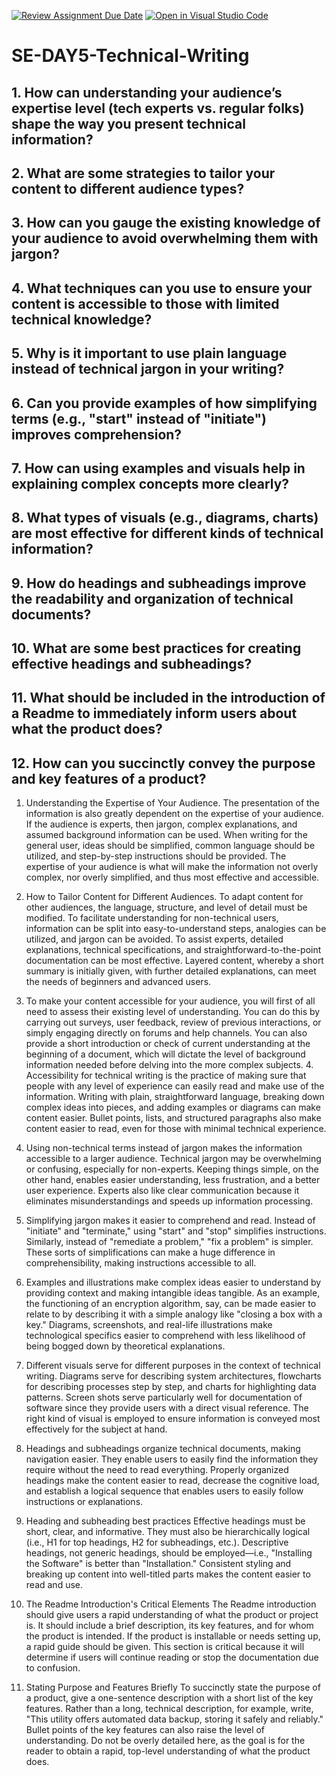 [![Review Assignment Due Date](https://classroom.github.com/assets/deadline-readme-button-22041afd0340ce965d47ae6ef1cefeee28c7c493a6346c4f15d667ab976d596c.svg)](https://classroom.github.com/a/zsAR-pyY)
[![Open in Visual Studio Code](https://classroom.github.com/assets/open-in-vscode-2e0aaae1b6195c2367325f4f02e2d04e9abb55f0b24a779b69b11b9e10269abc.svg)](https://classroom.github.com/online_ide?assignment_repo_id=18493703&assignment_repo_type=AssignmentRepo)
# SE-DAY5-Technical-Writing
## 1. How can understanding your audience’s expertise level (tech experts vs. regular folks) shape the way you present technical information?

## 2. What are some strategies to tailor your content to different audience types?
## 3. How can you gauge the existing knowledge of your audience to avoid overwhelming them with jargon?
## 4. What techniques can you use to ensure your content is accessible to those with limited technical knowledge?
## 5. Why is it important to use plain language instead of technical jargon in your writing?
## 6. Can you provide examples of how simplifying terms (e.g., "start" instead of "initiate") improves comprehension?
## 7. How can using examples and visuals help in explaining complex concepts more clearly?
## 8. What types of visuals (e.g., diagrams, charts) are most effective for different kinds of technical information?
## 9. How do headings and subheadings improve the readability and organization of technical documents?
## 10. What are some best practices for creating effective headings and subheadings?
## 11. What should be included in the introduction of a Readme to immediately inform users about what the product does?
## 12. How can you succinctly convey the purpose and key features of a product?

1. Understanding the Expertise of Your Audience. The presentation of the information is also greatly dependent on the expertise of your audience. If the audience is experts, then jargon, complex explanations, and assumed background information can be used. When writing for the general user, ideas should be simplified, common language should be utilized, and step-by-step instructions should be provided. The expertise of your audience is what will make the information not overly complex, nor overly simplified, and thus most effective and accessible.
2. How to Tailor Content for Different Audiences. To adapt content for other audiences, the language, structure, and level of detail must be modified. To facilitate understanding for non-technical users, information can be split into easy-to-understand steps, analogies can be utilized, and jargon can be avoided. To assist experts, detailed explanations, technical specifications, and straightforward-to-the-point documentation can be most effective. Layered content, whereby a short summary is initially given, with further detailed explanations, can meet the needs of beginners and advanced users.
3. To make your content accessible for your audience, you will first of all need to assess their existing level of understanding. You can do this by carrying out surveys, user feedback, review of previous interactions, or simply engaging directly on forums and help channels. You can also provide a short introduction or check of current understanding at the beginning of a document, which will dictate the level of background information needed before delving into the more complex subjects.
   4. Accessibility for technical writing is the practice of making sure that people with any level of experience can easily read and make use of the information. Writing with plain, straightforward language, breaking down complex ideas into pieces, and adding examples or diagrams can make content easier. Bullet points, lists, and structured paragraphs also make content easier to read, even for those with minimal technical experience.
5. Using non-technical terms instead of jargon makes the information accessible to a larger audience. Technical jargon may be overwhelming or confusing, especially for non-experts. Keeping things simple, on the other hand, enables easier understanding, less frustration, and a better user experience. Experts also like clear communication because it eliminates misunderstandings and speeds up information processing.
6. Simplifying jargon makes it easier to comprehend and read. Instead of "initiate" and "terminate," using "start" and "stop" simplifies instructions. Similarly, instead of "remediate a problem," "fix a problem" is simpler. These sorts of simplifications can make a huge difference in comprehensibility, making instructions accessible to all.
7. Examples and illustrations make complex ideas easier to understand by providing context and making intangible ideas tangible. As an example, the functioning of an encryption algorithm, say, can be made easier to relate to by describing it with a simple analogy like "closing a box with a key." Diagrams, screenshots, and real-life illustrations make technological specifics easier to comprehend with less likelihood of being bogged down by theoretical explanations.

8. Different visuals serve for different purposes in the context of technical writing. Diagrams serve for describing system architectures, flowcharts for describing processes step by step, and charts for highlighting data patterns. Screen shots serve particularly well for documentation of software since they provide users with a direct visual reference. The right kind of visual is employed to ensure information is conveyed most effectively for the subject at hand.

9. Headings and subheadings organize technical documents, making navigation easier. They enable users to easily find the information they require without the need to read everything. Properly organized headings make the content easier to read, decrease the cognitive load, and establish a logical sequence that enables users to easily follow instructions or explanations.

10. Heading and subheading best practices Effective headings must be short, clear, and informative. They must also be hierarchically logical (i.e., H1 for top headings, H2 for subheadings, etc.). Descriptive headings, not generic headings, should be employed—i.e., "Installing the Software" is better than "Installation." Consistent styling and breaking up content into well-titled parts makes the content easier to read and use.

11. The Readme Introduction's Critical Elements The Readme introduction should give users a rapid understanding of what the product or project is. It should include a brief description, its key features, and for whom the product is intended. If the product is installable or needs setting up, a rapid guide should be given. This section is critical because it will determine if users will continue reading or stop the documentation due to confusion.
   
12.  Stating Purpose and Features Briefly To succinctly state the purpose of a product, give a one-sentence description with a short list of the key features. Rather than a long, technical description, for example, write, "This utility offers automated data backup, storing it safely and reliably." Bullet points of the key features can also raise the level of understanding. Do not be overly detailed here, as the goal is for the reader to obtain a rapid, top-level understanding of what the product does.
